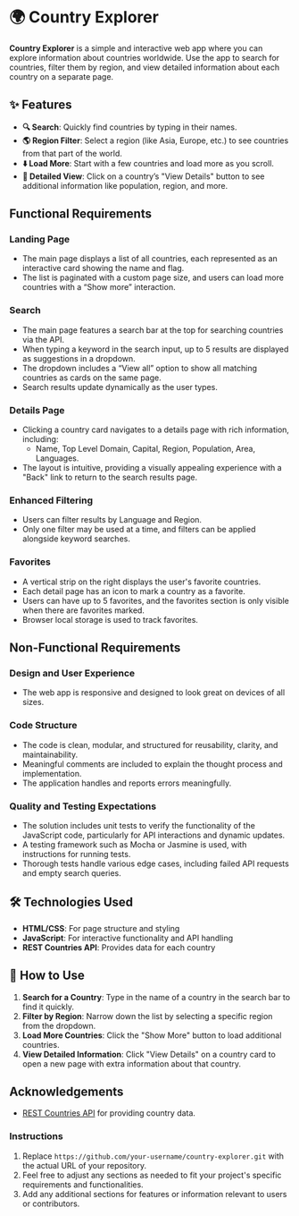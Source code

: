 # 🌍 Country Explorer

**Country Explorer** is a simple and interactive web app where you can explore information about countries worldwide. Use the app to search for countries, filter them by region, and view detailed information about each country on a separate page.

## ✨ Features
- **🔍 Search**: Quickly find countries by typing in their names.
- **🌎 Region Filter**: Select a region (like Asia, Europe, etc.) to see countries from that part of the world.
- **⬇️ Load More**: Start with a few countries and load more as you scroll.
- **📄 Detailed View**: Click on a country’s "View Details" button to see additional information like population, region, and more.

## Functional Requirements

### Landing Page
- The main page displays a list of all countries, each represented as an interactive card showing the name and flag.
- The list is paginated with a custom page size, and users can load more countries with a “Show more” interaction.

### Search
- The main page features a search bar at the top for searching countries via the API.
- When typing a keyword in the search input, up to 5 results are displayed as suggestions in a dropdown.
- The dropdown includes a “View all” option to show all matching countries as cards on the same page.
- Search results update dynamically as the user types.

### Details Page
- Clicking a country card navigates to a details page with rich information, including:
  - Name, Top Level Domain, Capital, Region, Population, Area, Languages.
- The layout is intuitive, providing a visually appealing experience with a "Back" link to return to the search results page.

### Enhanced Filtering
- Users can filter results by Language and Region.
- Only one filter may be used at a time, and filters can be applied alongside keyword searches.

### Favorites
- A vertical strip on the right displays the user's favorite countries.
- Each detail page has an icon to mark a country as a favorite.
- Users can have up to 5 favorites, and the favorites section is only visible when there are favorites marked.
- Browser local storage is used to track favorites.

## Non-Functional Requirements

### Design and User Experience
- The web app is responsive and designed to look great on devices of all sizes.

### Code Structure
- The code is clean, modular, and structured for reusability, clarity, and maintainability.
- Meaningful comments are included to explain the thought process and implementation.
- The application handles and reports errors meaningfully.

### Quality and Testing Expectations
- The solution includes unit tests to verify the functionality of the JavaScript code, particularly for API interactions and dynamic updates.
- A testing framework such as Mocha or Jasmine is used, with instructions for running tests.
- Thorough tests handle various edge cases, including failed API requests and empty search queries.

## 🛠️ Technologies Used
- **HTML/CSS**: For page structure and styling
- **JavaScript**: For interactive functionality and API handling
- **REST Countries API**: Provides data for each country

## 🚀 How to Use
1. **Search for a Country**: Type in the name of a country in the search bar to find it quickly.
2. **Filter by Region**: Narrow down the list by selecting a specific region from the dropdown.
3. **Load More Countries**: Click the "Show More" button to load additional countries.
4. **View Detailed Information**: Click "View Details" on a country card to open a new page with extra information about that country.

## Acknowledgements
- [REST Countries API](https://restcountries.com/) for providing country data.

### Instructions
1. Replace `https://github.com/your-username/country-explorer.git` with the actual URL of your repository.
2. Feel free to adjust any sections as needed to fit your project's specific requirements and functionalities.
3. Add any additional sections for features or information relevant to users or contributors.